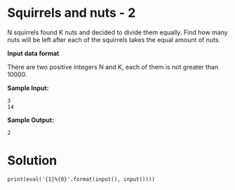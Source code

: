 # Squirrels and nuts - 2

N squirrels found K nuts and decided to divide them equally. Find how many nuts will be left after each of the squirrels
takes the equal amount of nuts.

**Input data format**

There are two positive integers N and K, each of them is not greater than 10000.

**Sample Input:**

```
3
14
```

**Sample Output:**

```
2
```

# Solution

```
print(eval('{1}%{0}'.format(input(), input())))
```